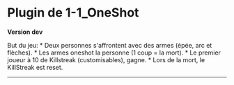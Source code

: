 # Plugin de 1-1_OneShot

**Version dev**

But du jeu:
	* Deux personnes s'affrontent avec des armes (épée, arc et flèches).
	* Les armes oneshot la personne (1 coup = la mort).
	* Le premier joueur à 10 de Killstreak (customisables), gagne.
	* Lors de la mort, le KillStreak est reset.

---
